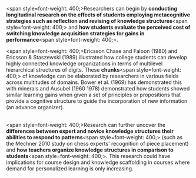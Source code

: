 <span style=font-weight: 400;>Researchers can begin by </span>**conducting longitudinal research on the effects of students employing metacognitive strategies such as reflection and revising of knowledge structures**<span style=font-weight: 400;> and </span>**how students evaluate the perceived cost of switching knowledge acquisition strategies for gains in performance**<span style=font-weight: 400;>.</span>

<span style=font-weight: 400;>Ericsson Chase and Faloon (1980) and Ericsson &amp; Staszewski (1989) illustrated how college students can develop highly connected knowledge organizations in terms of multilevel hierarchical structures of digits. These </span>**chunks**<span style=font-weight: 400;> of knowledge can be elaborated by researchers in various fields across multitudes of domains. Bower et al. (1969) has demonstrated this with minerals and Ausubel (1960 1978) demonstrated how students showed similar learning gains when given a set of principles or propositions that provide a cognitive structure to guide the incorporation of new information (an advance organizer).</span></p>  <p><br><span style=font-weight: 400;>Research can further uncover the </span>**differences between expert and novice knowledge structures their abilities to respond to patterns**<span style=font-weight: 400;> (such as the Mechner 2010 study on chess experts' recognition of piece placement) and </span>**how teachers organize knowledge structures in comparison to students**<span style=font-weight: 400;>. This research could have implications for course design and knowledge scaffolding in courses where demand for personalized learning is only increasing.</span>